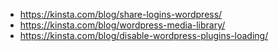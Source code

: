* https://kinsta.com/blog/share-logins-wordpress/
* https://kinsta.com/blog/wordpress-media-library/
* https://kinsta.com/blog/disable-wordpress-plugins-loading/
